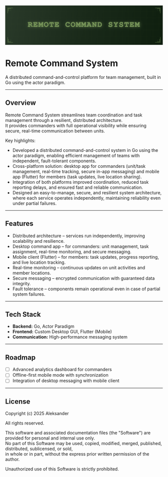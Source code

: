 ![App Screenshot](ss/bg.png)
# Remote Command System

A distributed command-and-control platform for team management, built in Go using the actor paradigm.

---

## Overview

Remote Command System streamlines team coordination and task management through a resilient, distributed architecture.  
It provides commanders with full operational visibility while ensuring secure, real-time communication between units.

Key highlights:

- Developed a distributed command-and-control system in Go using the actor paradigm, enabling efficient management of teams with independent, fault-tolerant components.  
- Cross-platform solution: desktop app for commanders (unit/task management, real-time tracking, secure in-app messaging) and mobile app (Flutter) for members (task updates, live location sharing).  
- Integration of both platforms improved coordination, reduced task reporting delays, and ensured fast and reliable communication.  
- Designed an easy-to-manage, secure, and resilient system architecture, where each service operates independently, maintaining reliability even under partial failures.  

---

## Features

- Distributed architecture – services run independently, improving scalability and resilience.  
- Desktop command app – for commanders: unit management, task assignment, real-time monitoring, and secure messaging.  
- Mobile client (Flutter) – for members: task updates, progress reporting, and live location tracking.  
- Real-time monitoring – continuous updates on unit activities and member locations.  
- Secure messaging – encrypted communication with guaranteed data integrity.  
- Fault tolerance – components remain operational even in case of partial system failures.  

---

## Tech Stack

- **Backend:** Go, Actor Paradigm  
- **Frontend:** Custom Desktop GUI, Flutter (Mobile)  
- **Communication:** High-performance messaging system  

---

## Roadmap

- [ ] Advanced analytics dashboard for commanders  
- [ ] Offline-first mobile mode with synchronization  
- [ ] Integration of desktop messaging with mobile client  

---

## License

Copyright (c) 2025 Aleksander

All rights reserved.

This software and associated documentation files (the "Software") are provided for personal and internal use only.  
No part of this Software may be used, copied, modified, merged, published, distributed, sublicensed, or sold,  
in whole or in part, without the express prior written permission of the author.

Unauthorized use of this Software is strictly prohibited.

